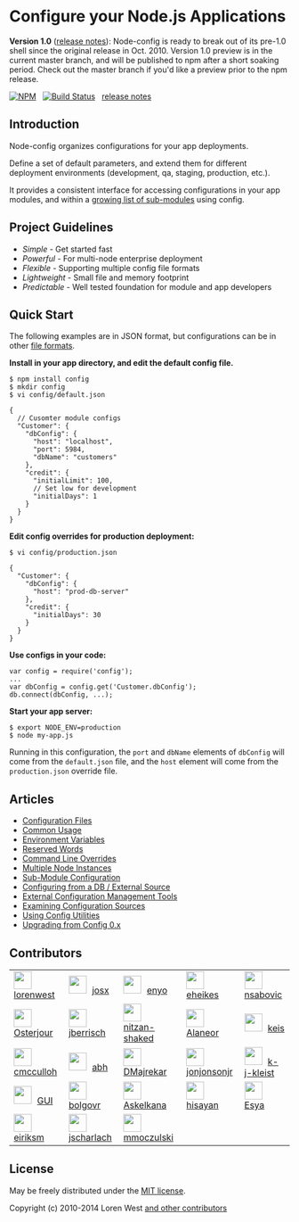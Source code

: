 Configure your Node.js Applications
===================================

**Version 1.0** ([release notes](https://github.com/lorenwest/node-config/wiki/Upgrading-From-Config-0.x)): Node-config is ready to break out of its pre-1.0 shell since the original release in Oct. 2010.  Version 1.0 preview is in the current master branch, and will be published to npm after a short soaking period. Check out the master branch if you'd like a preview prior to the npm release.

[![NPM](https://nodei.co/npm/config.svg?downloads=true&stars=true)](https://nodei.co/npm/config/)&nbsp;&nbsp;
[![Build Status](https://secure.travis-ci.org/lorenwest/node-config.svg?branch=master)](https://travis-ci.org/lorenwest/node-config)&nbsp;&nbsp;
[release notes](https://github.com/lorenwest/node-config/master/History.md)

Introduction
------------

Node-config organizes configurations for your app deployments.

Define a set of default parameters,
and extend them for different deployment environments (development, qa,
staging, production, etc.).

It provides a consistent interface for accessing configurations in your app modules, and within a [growing list of sub-modules](https://www.npmjs.org/browse/depended/config) using config.

Project Guidelines
------------------

* *Simple* - Get started fast
* *Powerful* - For multi-node enterprise deployment
* *Flexible* - Supporting multiple config file formats
* *Lightweight* - Small file and memory footprint
* *Predictable* - Well tested foundation for module and app developers

Quick Start
---------------
The following examples are in JSON format, but configurations can be in other [file formats](https://github.com/lorenwest/node-config/wiki/File-Formats-&-Comments).


**Install in your app directory, and edit the default config file.**

    $ npm install config
    $ mkdir config
    $ vi config/default.json

    {
      // Cusomter module configs
      "Customer": {
        "dbConfig": {
          "host": "localhost",
          "port": 5984,
          "dbName": "customers"
        },
        "credit": {
          "initialLimit": 100,
          // Set low for development
          "initialDays": 1
        }
      }
    }

**Edit config overrides for production deployment:**

    $ vi config/production.json

    {
      "Customer": {
        "dbConfig": {
          "host": "prod-db-server"
        },
        "credit": {
          "initialDays": 30
        }
      }
    }

**Use configs in your code:**

    var config = require('config');
    ...
    var dbConfig = config.get('Customer.dbConfig');
    db.connect(dbConfig, ...);

**Start your app server:**

    $ export NODE_ENV=production
    $ node my-app.js

Running in this configuration, the `port` and `dbName` elements of `dbConfig`
will come from the `default.json` file, and the `host` element will
come from the `production.json` override file.

Articles
--------

* [Configuration Files](https://github.com/lorenwest/node-config/wiki/Configuration-Files)
* [Common Usage](https://github.com/lorenwest/node-config/wiki/Common-Usage)
* [Environment Variables](https://github.com/lorenwest/node-config/wiki/Environment-Variables)
* [Reserved Words](https://github.com/lorenwest/node-config/wiki/Reserved-Words)
* [Command Line Overrides](https://github.com/lorenwest/node-config/wiki/Command-Line-Overrides)
* [Multiple Node Instances](https://github.com/lorenwest/node-config/wiki/Multiple-Node-Instances)
* [Sub-Module Configuration](https://github.com/lorenwest/node-config/wiki/Sub-Module-Configuration)
* [Configuring from a DB / External Source](https://github.com/lorenwest/node-config/wiki/Configuring-from-a-DB-/-External-Source)
* [External Configuration Management Tools](https://github.com/lorenwest/node-config/wiki/External-Configuration-Management-Tools)
* [Examining Configuration Sources](https://github.com/lorenwest/node-config/wiki/Examining-Configuration-Sources)
* [Using Config Utilities](https://github.com/lorenwest/node-config/wiki/Using-Config-Utilities)
* [Upgrading from Config 0.x](https://github.com/lorenwest/node-config/wiki/Upgrading-From-Config-0.x)

Contributors
------------
<table id="contributors"><tr><td style="border:none;"><img src=https://avatars.githubusercontent.com/u/373538? width="32" style="width:32px; margin-right: 10px;"><a href="https://github.com/lorenwest">lorenwest</a></td><td style="border:none;"><img src=https://avatars.githubusercontent.com/u/791137? width="32" style="width:32px; margin-right: 10px;"><a href="https://github.com/josx">josx</a></td><td style="border:none;"><img src=https://avatars.githubusercontent.com/u/133277? width="32" style="width:32px; margin-right: 10px;"><a href="https://github.com/enyo">enyo</a></td><td style="border:none;"><img src=https://avatars.githubusercontent.com/u/1656140? width="32" style="width:32px; margin-right: 10px;"><a href="https://github.com/eheikes">eheikes</a></td><td style="border:none;"><img src=https://avatars.githubusercontent.com/u/842998? width="32" style="width:32px; margin-right: 10px;"><a href="https://github.com/nsabovic">nsabovic</a></td></tr><tr><td style="border:none;"><img src=https://avatars.githubusercontent.com/u/506460? width="32" style="width:32px; margin-right: 10px;"><a href="https://github.com/Osterjour">Osterjour</a></td><td style="border:none;"><img src=https://avatars.githubusercontent.com/u/145742? width="32" style="width:32px; margin-right: 10px;"><a href="https://github.com/jberrisch">jberrisch</a></td><td style="border:none;"><img src=https://avatars.githubusercontent.com/u/1918551? width="32" style="width:32px; margin-right: 10px;"><a href="https://github.com/nitzan-shaked">nitzan-shaked</a></td><td style="border:none;"><img src=https://avatars.githubusercontent.com/u/3058150? width="32" style="width:32px; margin-right: 10px;"><a href="https://github.com/Alaneor">Alaneor</a></td><td style="border:none;"><img src=https://avatars.githubusercontent.com/u/125062? width="32" style="width:32px; margin-right: 10px;"><a href="https://github.com/keis">keis</a></td></tr><tr><td style="border:none;"><img src=https://avatars.githubusercontent.com/u/157303? width="32" style="width:32px; margin-right: 10px;"><a href="https://github.com/cmcculloh">cmcculloh</a></td><td style="border:none;"><img src=https://avatars.githubusercontent.com/u/16861? width="32" style="width:32px; margin-right: 10px;"><a href="https://github.com/abh">abh</a></td><td style="border:none;"><img src=https://avatars.githubusercontent.com/u/28898? width="32" style="width:32px; margin-right: 10px;"><a href="https://github.com/DMajrekar">DMajrekar</a></td><td style="border:none;"><img src=https://avatars.githubusercontent.com/u/2533984? width="32" style="width:32px; margin-right: 10px;"><a href="https://github.com/jonjonsonjr">jonjonsonjr</a></td><td style="border:none;"><img src=https://avatars.githubusercontent.com/u/157474? width="32" style="width:32px; margin-right: 10px;"><a href="https://github.com/k-j-kleist">k-j-kleist</a></td></tr><tr><td style="border:none;"><img src=https://avatars.githubusercontent.com/u/12112? width="32" style="width:32px; margin-right: 10px;"><a href="https://github.com/GUI">GUI</a></td><td style="border:none;"><img src=https://avatars.githubusercontent.com/u/811927? width="32" style="width:32px; margin-right: 10px;"><a href="https://github.com/bolgovr">bolgovr</a></td><td style="border:none;"><img src=https://avatars.githubusercontent.com/u/672821? width="32" style="width:32px; margin-right: 10px;"><a href="https://github.com/Askelkana">Askelkana</a></td><td style="border:none;"><img src=https://avatars.githubusercontent.com/u/941125? width="32" style="width:32px; margin-right: 10px;"><a href="https://github.com/hisayan">hisayan</a></td><td style="border:none;"><img src=https://avatars.githubusercontent.com/u/937179? width="32" style="width:32px; margin-right: 10px;"><a href="https://github.com/Esya">Esya</a></td></tr><tr><td style="border:none;"><img src=https://avatars.githubusercontent.com/u/865153? width="32" style="width:32px; margin-right: 10px;"><a href="https://github.com/eiriksm">eiriksm</a></td><td style="border:none;"><img src=https://avatars.githubusercontent.com/u/1087986? width="32" style="width:32px; margin-right: 10px;"><a href="https://github.com/jscharlach">jscharlach</a></td><td style="border:none;"><img src=https://avatars.githubusercontent.com/u/3645924? width="32" style="width:32px; margin-right: 10px;"><a href="https://github.com/mmoczulski">mmoczulski</a></td></tr></table>

License
-------

May be freely distributed under the [MIT license](https://raw.githubusercontent.com/lorenwest/node-config/master/LICENSE).

Copyright (c) 2010-2014 Loren West
[and other contributors](https://github.com/lorenwest/node-config/graphs/contributors)

